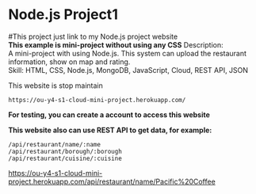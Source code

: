 # Node.js Project1
#This project just link to my Node.js project website<br>
<b>This example is mini-project without using any CSS</b>
Description: <br>
A mini-project with using Node.js. This system can upload the restaurant information, show on map and rating.<br>
Skill: HTML, CSS, Node.js, MongoDB, JavaScript, Cloud, REST API, JSON<br>

This website is stop maintain<br>

```
https://ou-y4-s1-cloud-mini-project.herokuapp.com/
```
<b>For testing, you can create a account to access this website</b>

<b>This website also can use REST API to get data, for example:</b>
```
/api/restaurant/name/:name
/api/restaurant/borough/:borough
/api/restaurant/cuisine/:cuisine
```
<a href="https://ou-y4-s1-cloud-mini-project.herokuapp.com/api/restaurant/name/Pacific%20Coffee">https://ou-y4-s1-cloud-mini-project.herokuapp.com/api/restaurant/name/Pacific%20Coffee</a><br>

